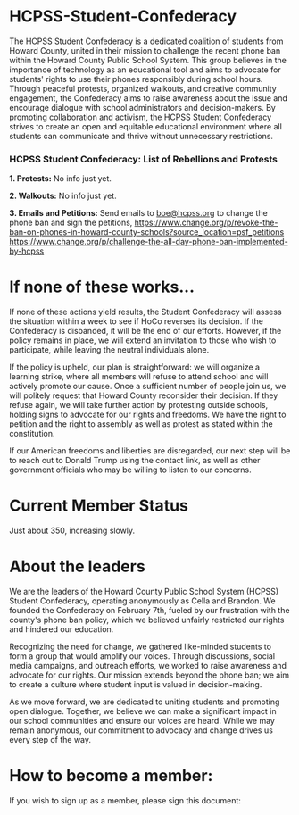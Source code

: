 # HCPSS-Student-Confederacy
The HCPSS Student Confederacy is a dedicated coalition of students from Howard County, united in their mission to challenge the recent phone ban within the Howard County Public School System. This group believes in the importance of technology as an educational tool and aims to advocate for students' rights to use their phones responsibly during school hours. Through peaceful protests, organized walkouts, and creative community engagement, the Confederacy aims to raise awareness about the issue and encourage dialogue with school administrators and decision-makers. By promoting collaboration and activism, the HCPSS Student Confederacy strives to create an open and equitable educational environment where all students can communicate and thrive without unnecessary restrictions.


### HCPSS Student Confederacy: List of Rebellions and Protests

**1. Protests:**
No info just yet.

**2. Walkouts:**
No info just yet.

**3. Emails and Petitions:**
Send emails to boe@hcpss.org to change the phone ban and sign the petitions, https://www.change.org/p/revoke-the-ban-on-phones-in-howard-county-schools?source_location=psf_petitions
https://www.change.org/p/challenge-the-all-day-phone-ban-implemented-by-hcpss

# If none of these works...
If none of these actions yield results, the Student Confederacy will assess the situation within a week to see if HoCo reverses its decision. If the Confederacy is disbanded, it will be the end of our efforts. However, if the policy remains in place, we will extend an invitation to those who wish to participate, while leaving the neutral individuals alone.

If the policy is upheld, our plan is straightforward: we will organize a learning strike, where all members will refuse to attend school and will actively promote our cause. Once a sufficient number of people join us, we will politely request that Howard County reconsider their decision. If they refuse again, we will take further action by protesting outside schools, holding signs to advocate for our rights and freedoms. We have the right to petition and the right to assembly as well as protest as stated within the constitution. 

If our American freedoms and liberties are disregarded, our next step will be to reach out to Donald Trump using the contact link, as well as other government officials who may be willing to listen to our concerns.

# Current Member Status
Just about 350, increasing slowly. 


# About the leaders
We are the leaders of the Howard County Public School System (HCPSS) Student Confederacy, operating anonymously as Cella and Brandon. We founded the Confederacy on February 7th, fueled by our frustration with the county's phone ban policy, which we believed unfairly restricted our rights and hindered our education.

Recognizing the need for change, we gathered like-minded students to form a group that would amplify our voices. Through discussions, social media campaigns, and outreach efforts, we worked to raise awareness and advocate for our rights. Our mission extends beyond the phone ban; we aim to create a culture where student input is valued in decision-making.

As we move forward, we are dedicated to uniting students and promoting open dialogue. Together, we believe we can make a significant impact in our school communities and ensure our voices are heard. While we may remain anonymous, our commitment to advocacy and change drives us every step of the way.


# How to become a member:
If you wish to sign up as a member, please sign this document: 
